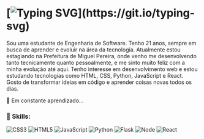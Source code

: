 # [![Typing SVG](https://readme-typing-svg.demolab.com?font=Fira+Code&size=25&pause=1000&width=435&lines=Meu+nome+é+Juliana+Martins!;Seja+bem-vindo(a)!)](https://git.io/typing-svg)

Sou uma estudante de Engenharia de Software. Tenho 21 anos, sempre em busca de aprender e evoluir na área da tecnologia.
Atualmente estou estagiando na Prefeitura de Miguel Pereira, onde venho me desenvolvendo tanto tecnicamente quanto pessoalmente, e me sinto muito feliz com a minha evolução até aqui.
Tenho interesse em desenvolvimento web e estou estudando tecnologias como HTML, CSS, Python, JavaScript e React.
Gosto de transformar ideias em código e aprender coisas novas todos os dias.

🚀 Em constante aprendizado...


### 🔧 Skills: 
![CSS3](https://img.shields.io/badge/css3-%231572B6.svg?style=for-the-badge&logo=css3&logoColor=white) 
![HTML5](https://img.shields.io/badge/html5-%23E34F26.svg?style=for-the-badge&logo=html5&logoColor=white) 
![JavaScript](https://img.shields.io/badge/javascript-%23323330.svg?style=for-the-badge&logo=javascript&logoColor=%23F7DF1E) 
![Python](https://img.shields.io/badge/python-3670A0?style=for-the-badge&logo=python&logoColor=ffdd54)
![Flask](https://img.shields.io/badge/Flask-000000?style=for-the-badge&logo=flask&logoColor=white)
![Node](https://img.shields.io/badge/Node.js-43853D?style=for-the-badge&logo=node.js&logoColor=white)
![React](https://img.shields.io/badge/React-20232A?style=for-the-badge&logo=react&logoColor=61DAFB)
